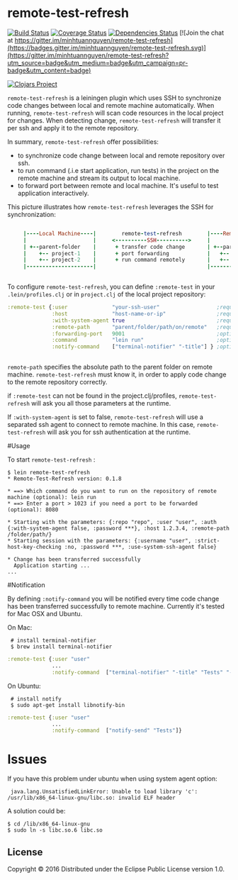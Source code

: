 # remote-test-refresh

[![Build Status](https://travis-ci.org/minhtuannguyen/remote-test-refresh.svg?branch=master)](https://travis-ci.org/minhtuannguyen/remote-test-refresh)
[![Coverage Status](https://coveralls.io/repos/github/minhtuannguyen/remote-test-refresh/badge.svg?branch=master)](https://coveralls.io/github/minhtuannguyen/remote-test-refresh?branch=master)
[![Dependencies Status](http://jarkeeper.com/minhtuannguyen/remote-test-refresh/status.svg)](http://jarkeeper.com/minhtuannguyen/remote-test-refresh)
[![Join the chat at https://gitter.im/minhtuannguyen/remote-test-refresh](https://badges.gitter.im/minhtuannguyen/remote-test-refresh.svg)](https://gitter.im/minhtuannguyen/remote-test-refresh?utm_source=badge&utm_medium=badge&utm_campaign=pr-badge&utm_content=badge)


[![Clojars Project](http://clojars.org/minhtuannguyen/remote-test-refresh/latest-version.svg)](https://clojars.org/minhtuannguyen/remote-test-refresh)

`remote-test-refresh` is a leiningen plugin which uses SSH to synchronize code changes between local and remote machine automatically. When running, `remote-test-refresh` will scan code resources in the local project for changes. When detecting change, `remote-test-refresh` will transfer it per ssh and apply it to the remote repository.

In summary, `remote-test-refresh` offer possibilities:
   +  to synchronize code change between local and remote repository over ssh.
   +  to run command (.i.e start application, run tests) in the project on the remote machine and stream its output to local machine. 
   +  to forward port between remote and local machine. It's useful to test application interactively.
   
This picture illustrates how `remote-test-refresh` leverages the SSH for synchronization: 
   
```ruby

     |----Local Machine----|        remote-test-refresh        |----Remote Machine---|  
     |                     |     <----------SSH---------->     |                     | 
     | +--parent-folder    |      + transfer code change       | +--parent-folder    | 
     |    +-- project-1    |      + port forwarding            |   +-- project-1     | 
     |    +-- project-2    |      + run command remotely       |   +-- project-2     | 
     |---------------------|                                   |---------------------|  
	                                                       
```
  
   
To configure `remote-test-refresh`,  you can define `:remote-test` in your `.lein/profiles.clj` or in `project.clj` of the local project repository:

```clojure
:remote-test {:user              "your-ssh-user"                  ;required for ssh connection
		      :host              "host-name-or-ip"                ;required for ssh connection
		      :with-system-agent true                             ;required for ssh connection 
	          :remote-path       "parent/folder/path/on/remote"   ;required for sync code change
	          :forwarding-port   9001                             ;optional for port forwarding
	          :command           "lein run"                       ;optional for running cmd
	          :notify-command    ["terminal-notifier" "-title"] } ;optional for notification
	         
```


`remote-path` specifies the  absolute path to the parent folder on remote machine. `remote-test-refresh` must know it, in order to apply code change to the remote repository correctly.

if `:remote-test` can not be found in the project.clj/profiles, `remote-test-refresh` will ask you all those parameters at the runtime. 

If `:with-system-agent` is set to false, `remote-test-refresh`  will use a separated ssh agent to connect to remote machine. In this case, `remote-test-refresh` will ask you for ssh authentication at the runtime.

#Usage

To start `remote-test-refresh` :

    $ lein remote-test-refresh
    * Remote-Test-Refresh version: 0.1.8
    
    * ==> Which command do you want to run on the repository of remote machine (optional): lein run  
    * ==> Enter a port > 1023 if you need a port to be forwarded (optional): 8080
    
    * Starting with the parameters: {:repo "repo", :user "user", :auth {:with-system-agent false, :password ***}, :host 1.2.3.4, :remote-path /folder/path/}
    * Starting session with the parameters: {:username "user", :strict-host-key-checking :no, :password ***, :use-system-ssh-agent false}
    
    * Change has been transferred successfully
      Application starting ...
    ...


#Notification

By defining `:notify-command` you will be notified every time code change has been transferred successfully to remote machine. Currently it's tested for Mac OSX and Ubuntu.
  
On Mac:
   
     # install terminal-notifier
     $ brew install terminal-notifier

```clojure
:remote-test {:user "user"
              ...
              :notify-command  ["terminal-notifier" "-title" "Tests" "-message"]}
```

On Ubuntu:

     # install notify
     $ sudo apt-get install libnotify-bin

```clojure
:remote-test {:user "user"
              ...
              :notify-command  ["notify-send" "Tests"]}
```

# Issues
If you have this problem under ubuntu when using system agent option:

     java.lang.UnsatisfiedLinkError: Unable to load library 'c': /usr/lib/x86_64-linux-gnu/libc.so: invalid ELF header
    
A solution could be:

    $ cd /lib/x86_64-linux-gnu
    $ sudo ln -s libc.so.6 libc.so


## License

Copyright © 2016 Distributed under the Eclipse Public License version 1.0.